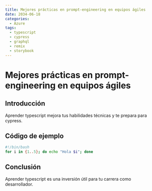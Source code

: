 ```yaml
---
title: Mejores prácticas en prompt-engineering en equipos ágiles
date: 2034-06-18
categories:
  - Azure
tags:
  - typescript
  - cypress
  - graphql
  - remix
  - storybook
---
```


# Mejores prácticas en prompt-engineering en equipos ágiles

## Introducción

Aprender typescript mejora tus habilidades técnicas y te prepara para cypress.

## Código de ejemplo

```bash
#!/bin/bash
for i in {1..5}; do echo "Hola $i"; done
```

## Conclusión

Aprender typescript es una inversión útil para tu carrera como desarrollador.